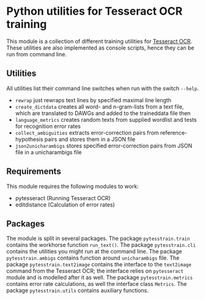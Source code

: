 # Python utilities for Tesseract OCR training

This module is a collection of different training utilities for [Tesseract OCR](https://github.com/tesseract-ocr/tesseract).
These utilities are also implemented as console scripts, hence they can be run from command line. 

## Utilities

All utilities list their command line switches when run with the switch `--help`.

* `rewrap` just rewraps text lines by specified maximal line length
* `create_dictdata` creates all word- and n-gram-lists from a text file, which are translated to DAWGs and added to the traineddata file then
* `language_metrics` creates random texts from supplied wordlist and tests for recognition error rates
* `collect_ambiguities` extracts error-correction pairs from reference-hypothesis pairs and stores them in a JSON file
* `json2unicharambigs` stores specified error-correction pairs from JSON file in a unicharambigs file


## Requirements

This module requires the following modules to work:

* pytesseract (Running Tesseract OCR)
* editdistance (Calculation of error rates)

## Packages

The module is split in several packages. The package `pytesstrain.train` contains the workhorse function
`run_text()`. The package `pytesstrain.cli` contains the utilities you might run at the command line. The package
`pytesstrain.ambigs` contains function around `unicharambigs` file. The package `pytesstrain.text2image` contains
the interface to the `text2image` command from the Tesseract OCR; the interface relies on `pytesseract` module
and is modelled after it as well. The package `pytesstrain.metrics` contains error rate calculations, as well
the interface class `Metrics`. The package `pytesstrain.utils` contains auxiliary functions.

